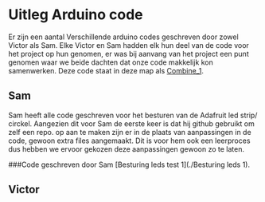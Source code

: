 # Uitleg Arduino code

Er zijn een aantal Verschillende arduino codes geschreven door zowel Victor als Sam.
Elke Victor en Sam hadden elk hun deel van de code voor het project op hun genomen, er was bij aanvang van het project een punt genomen waar we beide dachten dat onze code makkelijk kon samenwerken. Deze code staat in deze map als [Combine_1](./Combine_1).

## Sam
Sam heeft alle code geschreven voor het besturen van de Adafruit led strip/ circkel.
Aangezien dit voor Sam de eerste keer is dat hij github gebruikt om zelf een repo. op aan te maken zijn er in de plaats van aanpassingen in de code, gewoon extra files aangemaakt. Dit is voor hem ook een leerproces dus hebben we ervoor gekozen deze aanpassingen gewoon zo te laten.

###Code geschreven door Sam
[Besturing leds test 1](./Besturing leds 1).
## Victor
